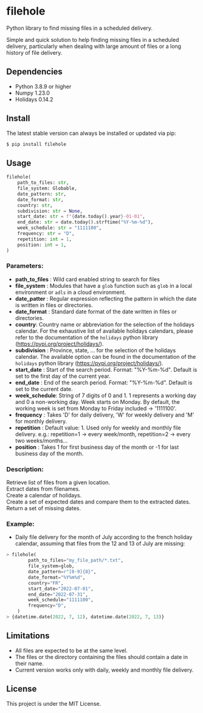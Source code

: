 # filehole
Python library to find missing files in a scheduled delivery.


Simple and quick solution to help finding missing files in a scheduled delivery, particularly when dealing with large amount of files or a long history of file delivery.


## Dependencies
- Python 3.8.9 or higher
- Numpy 1.23.0
- Holidays 0.14.2


## Install

The latest stable version can always be installed or updated via pip:
```python
$ pip install filehole
```


## Usage

```python
filehole(
    path_to_files: str,
    file_system: Globable,
    date_pattern: str,
    date_format: str,
    country: str,
    subdivision: str = None,
    start_date: str = f"{date.today().year}-01-01",
    end_date: str = date.today().strftime("%Y-%m-%d"),
    week_schedule: str = "1111100",
    frequency: str = "D",
    repetition: int = 1,
    position: int = 1,
)
```


### Parameters:

- __path_to_files__ : Wild card enabled string to search for files  
- __file_system__ : Modules that have a `glob` function such as `glob` in a local environment or `adls` in a cloud environment.
- __date_patter__ : Regular expression reflecting the pattern in which the date is written in files or directories.
-  __date_format__ : Standard date format of the date written in files or directories.
-  __country__: Country name or abbreviation for the selection of the holidays calendar. For the exhaustive list of available holidays calendars, please refer to the documentation of the `holidays` python library (https://pypi.org/project/holidays/).
-  __subdivision__ : Province, state, ... for the selection of the holidays calendar. The available option can be found in the documentation of the `holidays` python library (https://pypi.org/project/holidays/).
-  __start_date__ : Start of the search period. Format: "%Y-%m-%d". Default is set to the first day of the current year.
-  __end_date__ : End of the search period. Format: "%Y-%m-%d". Default is set to the current date.
-  __week_schedule__: String of 7 digits of 0 and 1. 1 represents a working day and 0 a non-working day. Week starts on Monday. By default, the working week is set from Monday to Friday included -> '1111100'.
-  __frequency__ : Takes 'D' for daily delivery, 'W' for weekly delivery and 'M' for monthly delivery.
-  __repetition__ : Default value: 1. Used only for weekly and monthly file delivery. e.g.: repetition=1 -> every week/month, repetition=2 -> every two weeks/months...
-  __position__ : Takes 1 for first business day of the month or -1 for last business day of the month.


### Description:

Retrieve list of files from a given location.  
Extract dates from filenames.  
Create a calendar of holidays.  
Create a set of expected dates and compare them to the extracted dates.  
Return a set of missing dates.


### Example: 
- Daily file delivery for the month of July according to the french holiday calendar, assuming that files from the 12 and 13 of July are missing:
```python
> filehole(
        path_to_files="my_file_path/*.txt",  
        file_system=glob,
        date_pattern=r"[0-9]{8}",
        date_format="%Y%m%d",
        country="FR",
        start_date="2022-07-01",
        end_date="2022-07-31",
        week_schedule="1111100",
        frequency="D",
    )
> {datetime.date(2022, 7, 12), datetime.date(2022, 7, 13)}
```


## Limitations
- All files are expected to be at the same level.
- The files or the directory containing the files should contain a date in their name.
- Current version works only with daily, weekly and monthly file delivery.


## License
This project is under the MIT License.